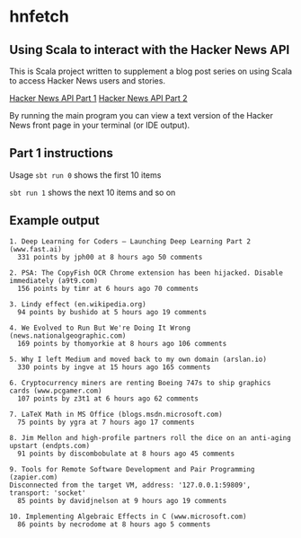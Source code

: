 # hnfetch

## Using Scala to interact with the Hacker News API

This is Scala project written to supplement a blog post series on using Scala to access Hacker News users and stories.

[Hacker News API Part 1](http://justinhj.github.io/2017/07/26/hacker-news-api-1.html)
[Hacker News API Part 2](http://justinhj.github.io/2017/07/30/hacker-news-api-2.html)

By running the main program you can view a text version of the Hacker News front page in your terminal (or IDE output).

## Part 1 instructions

Usage `sbt run 0` shows the first 10 items

`sbt run 1` shows the next 10 items and so on

## Example output 

```
1. Deep Learning for Coders – Launching Deep Learning Part 2 (www.fast.ai)
  331 points by jph00 at 8 hours ago 50 comments

2. PSA: The CopyFish OCR Chrome extension has been hijacked. Disable immediately (a9t9.com)
  156 points by timr at 6 hours ago 70 comments

3. Lindy effect (en.wikipedia.org)
  94 points by bushido at 5 hours ago 19 comments

4. We Evolved to Run But We're Doing It Wrong (news.nationalgeographic.com)
  169 points by thomyorkie at 8 hours ago 106 comments

5. Why I left Medium and moved back to my own domain (arslan.io)
  330 points by ingve at 15 hours ago 165 comments

6. Cryptocurrency miners are renting Boeing 747s to ship graphics cards (www.pcgamer.com)
  107 points by z3t1 at 6 hours ago 62 comments

7. LaTeX Math in MS Office (blogs.msdn.microsoft.com)
  75 points by ygra at 7 hours ago 17 comments

8. Jim Mellon and high-profile partners roll the dice on an anti-aging upstart (endpts.com)
  91 points by discombobulate at 8 hours ago 45 comments

9. Tools for Remote Software Development and Pair Programming (zapier.com)
Disconnected from the target VM, address: '127.0.0.1:59809', transport: 'socket'
  85 points by davidjnelson at 9 hours ago 19 comments

10. Implementing Algebraic Effects in C (www.microsoft.com)
  86 points by necrodome at 8 hours ago 5 comments

```


